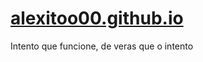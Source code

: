 # [alexitoo00.github.io](https://alexitoo.github.io/)


Intento que funcione, de veras que o intento
